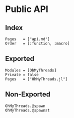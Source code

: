 # Public API

## Index

```@index
Pages   = ["api.md"]
Order   = [:function, :macro]
```

## Exported

```@autodocs
Modules = [OhMyThreads]
Private = false
Pages   = ["OhMyThreads.jl"]
```

## Non-Exported

```@docs
OhMyThreads.@spawn
OhMyThreads.@spawnat
```